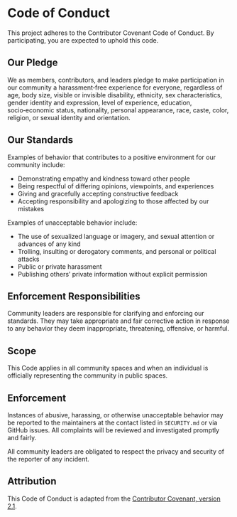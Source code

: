 # Code of Conduct

This project adheres to the Contributor Covenant Code of Conduct. By participating, you are expected to uphold this code.

## Our Pledge
We as members, contributors, and leaders pledge to make participation in our community a harassment‑free experience for everyone, regardless of age, body size, visible or invisible disability, ethnicity, sex characteristics, gender identity and expression, level of experience, education, socio‑economic status, nationality, personal appearance, race, caste, color, religion, or sexual identity and orientation.

## Our Standards
Examples of behavior that contributes to a positive environment for our community include:
- Demonstrating empathy and kindness toward other people
- Being respectful of differing opinions, viewpoints, and experiences
- Giving and gracefully accepting constructive feedback
- Accepting responsibility and apologizing to those affected by our mistakes

Examples of unacceptable behavior include:
- The use of sexualized language or imagery, and sexual attention or advances of any kind
- Trolling, insulting or derogatory comments, and personal or political attacks
- Public or private harassment
- Publishing others’ private information without explicit permission

## Enforcement Responsibilities
Community leaders are responsible for clarifying and enforcing our standards. They may take appropriate and fair corrective action in response to any behavior they deem inappropriate, threatening, offensive, or harmful.

## Scope
This Code applies in all community spaces and when an individual is officially representing the community in public spaces.

## Enforcement
Instances of abusive, harassing, or otherwise unacceptable behavior may be reported to the maintainers at the contact listed in `SECURITY.md` or via GitHub issues. All complaints will be reviewed and investigated promptly and fairly.

All community leaders are obligated to respect the privacy and security of the reporter of any incident.

## Attribution
This Code of Conduct is adapted from the [Contributor Covenant, version 2.1](https://www.contributor-covenant.org/version/2/1/code_of_conduct.html).
